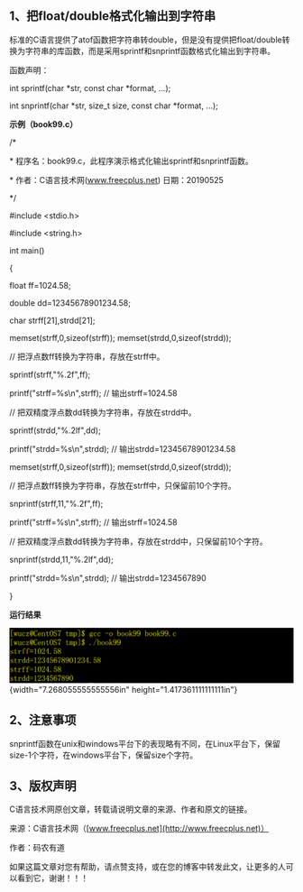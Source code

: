 ## 1、把float/double格式化输出到字符串

标准的C语言提供了atof函数把字符串转double，但是没有提供把float/double转换为字符串的库函数，而是采用sprintf和snprintf函数格式化输出到字符串。

函数声明：

int sprintf(char \*str, const char \*format, \...);

int snprintf(char \*str, size_t size, const char \*format, \...);

**示例（book99.c）**

/\*

\* 程序名：book99.c，此程序演示格式化输出sprintf和snprintf函数。

\* 作者：C语言技术网(www.freecplus.net) 日期：20190525

\*/

#include \<stdio.h\>

#include \<string.h\>

int main()

{

float ff=1024.58;

double dd=12345678901234.58;

char strff\[21\],strdd\[21\];

memset(strff,0,sizeof(strff)); memset(strdd,0,sizeof(strdd));

// 把浮点数ff转换为字符串，存放在strff中。

sprintf(strff,\"%.2f\",ff);

printf(\"strff=%s\\n\",strff); // 输出strff=1024.58

// 把双精度浮点数dd转换为字符串，存放在strdd中。

sprintf(strdd,\"%.2lf\",dd);

printf(\"strdd=%s\\n\",strdd); // 输出strdd=12345678901234.58

memset(strff,0,sizeof(strff)); memset(strdd,0,sizeof(strdd));

// 把浮点数ff转换为字符串，存放在strff中，只保留前10个字符。

snprintf(strff,11,\"%.2f\",ff);

printf(\"strff=%s\\n\",strff); // 输出strff=1024.58

// 把双精度浮点数dd转换为字符串，存放在strdd中，只保留前10个字符。

snprintf(strdd,11,\"%.2lf\",dd);

printf(\"strdd=%s\\n\",strdd); // 输出strdd=1234567890

}

**运行结果**

![](/images/45/media/image1.png){width="7.268055555555556in"
height="1.417361111111111in"}

## 2、注意事项

snprintf函数在unix和windows平台下的表现略有不同，在Linux平台下，保留size-1个字符，在windows平台下，保留size个字符。

## 3、版权声明

C语言技术网原创文章，转载请说明文章的来源、作者和原文的链接。

来源：C语言技术网（[www.freecplus.net](http://www.freecplus.net)）

作者：码农有道

如果这篇文章对您有帮助，请点赞支持，或在您的博客中转发此文，让更多的人可以看到它，谢谢！！！
